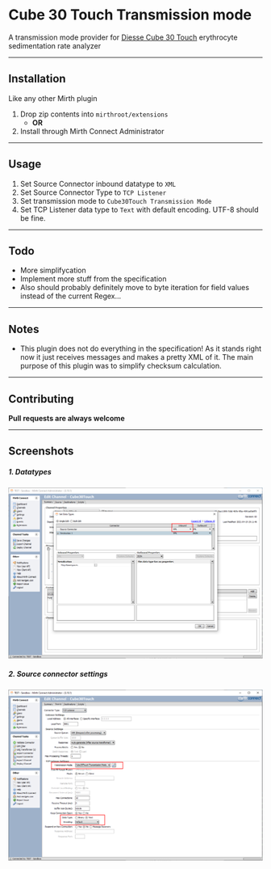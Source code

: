 # Cube 30 Touch Transmission mode

A transmission mode provider for [Diesse Cube 30 Touch](https://www.streck.com/products/sed-rate/diesse-cube-30-touch/) erythrocyte sedimentation rate analyzer

---

## Installation
Like any other Mirth plugin
1. Drop zip contents into `mirthroot/extensions`
   - **OR**
2. Install through Mirth Connect Administrator
---

## Usage
1. Set Source Connector inbound datatype to `XML`
1. Set Source Connector Type to `TCP Listener`
1. Set transmission mode to `Cube30Touch Transmission Mode`
1. Set TCP Listener data type to `Text` with default encoding. UTF-8 should be fine.

---
## Todo
* More simplifycation
* Implement more stuff from the specification
* Also should probably definitely move to byte iteration for field values instead of the current Regex... 

---
## Notes
- This plugin does not do everything in the specification! As it stands right now it just receives messages and makes a pretty XML of it. The main purpose of this plugin was to simplify checksum calculation.  

---
## Contributing
**Pull requests are always welcome**

---
## Screenshots
##### 1. Datatypes
![](screenshots/datatypes.png)

##### 2. Source connector settings
![](screenshots/source_connector.png)
